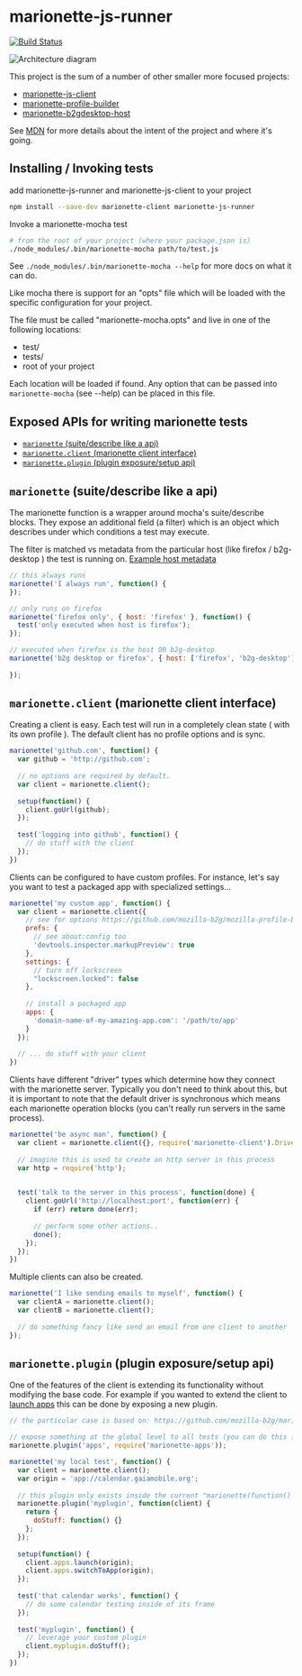 marionette-js-runner
====================


[![Build Status](https://travis-ci.org/mozilla-b2g/marionette-js-runner.png?branch=master)](https://travis-ci.org/mozilla-b2g/marionette-js-runner)

![Architecture diagram](http://i.imgur.com/VseTpDF.png)

This project is the sum of a number of other smaller more focused projects:
  - [marionette-js-client](https://github.com/mozilla-b2g/marionette_js_client)
  - [marionette-profile-builder](https://github.com/mozilla-b2g/marionette-profile-builder)
  - [marionette-b2gdesktop-host](https://github.com/mozilla-b2g/marionette-b2gdesktop-host)

See [MDN](https://developer.mozilla.org/en-US/docs/Marionette/Marionette_JavaScript_Tools)
for more details about the intent of the project and where it's going.

## Installing / Invoking tests


add marionette-js-runner and marionette-js-client to your project

```sh
npm install --save-dev marionette-client marionette-js-runner
```

Invoke a marionette-mocha test

```sh
# from the root of your project (where your package.json is)
./node_modules/.bin/marionette-mocha path/to/test.js
```

See `./node_modules/.bin/marionette-mocha --help` for more docs on what it can do.

Like mocha there is support for an "opts" file which will be
loaded with the specific configuration for your project.

The file must be called "marionette-mocha.opts" and live in one of the
following locations:

- test/
- tests/
- root of your project

Each location will be loaded if found. Any option that can be
passed into `marionette-mocha` (see --help) can be placed in this file.

## Exposed APIs for writing marionette tests

- [`marionette` (suite/describe like a api)](#marionette-suitedescribe-like-a-api)
- [`marionette.client` (marionette client interface)](#marionetteclient-marionette-client-interface)
- [`marionette.plugin` (plugin exposure/setup api)](#marionetteplugin-plugin-exposuresetup-api)

## `marionette` (suite/describe like a api)

The marionette function is a wrapper around mocha's suite/describe blocks.
They expose an additional field (a filter) which is an object which describes under which 
conditions a test may execute. 

The filter is matched vs metadata from the particular host (like firefox / b2g-desktop ) the test is running on.
[Example host metadata](https://github.com/mozilla-b2g/marionette-b2gdesktop-host/blob/105552c46f0e384627bce19b242f2de94e06c633/index.js#L33)

```js
// this always runs
marionette('I always run', function() {
});

// only runs on firefox
marionette('firefox only', { host: 'firefox' }, function() {
  test('only executed when host is firefox');
});

// executed when firefox is the host OR b2g-desktop
marionette('b2g desktop or firefox', { host: ['firefox', 'b2g-desktop'] }, function() {
  
});
```

## `marionette.client` (marionette client interface)

Creating a client is easy. Each test will run in a completely clean state ( with its own profile ).
The default client has no profile options and is sync.

```js
marionette('github.com', function() {
  var github = 'http://github.com';
  
  // no options are required by default.
  var client = marionette.client();
  
  setup(function() {
    client.goUrl(github);
  });
  
  test('logging into github', function() {
    // do stuff with the client
  });
})
```

Clients can be configured to have custom profiles. For instance, let's say you want to test a packaged app with specialized settings...

```js
marionette('my custom app', function() {
  var client = marionette.client({
    // see for options https://github.com/mozilla-b2g/mozilla-profile-builder
    prefs: { 
      // see about:config too
      'devtools.inspector.markupPreview': true
    },
    settings: { 
      // turn off lockscreen
      "lockscreen.locked": false 
    },
    
    // install a packaged app
    apps: {
      'domain-name-of-my-amazing-app.com': '/path/to/app'      
    }
  });
  
  // ... do stuff with your client
})
```

Clients have different "driver" types which determine how they connect with the marionette server.
Typically you don't need to think about this, but it is important to note that the default driver is synchronous
which means each marionette operation blocks (you can't really run servers in the same process).

```js
marionette('be async man', function() {
  var client = marionette.client({}, require('marionette-client').Drivers.Tcp);
  
  // imagine this is used to create an http server in this process
  var http = require('http');

  
  test('talk to the server in this process', function(done) {
    client.goUrl('http://localhost:port', function(err) {
      if (err) return done(err);
      
      // perform some other actions..
      done();
    });
  });
})
```

Multiple clients can also be created.

```js
marionette('I like sending emails to myself', function() {
  var clientA = marionette.client();
  var clientB = marionette.client();
  
  // do something fancy like send an email from one client to another
});
```

## `marionette.plugin` (plugin exposure/setup api)

One of the features of the client is extending its functionality without modifying the base code.
For example if you wanted to extend the client to
[launch apps](https://github.com/mozilla-b2g/marionette-apps) this can be done by exposing a new plugin.


```js
// the particular case is based on: https://github.com/mozilla-b2g/marionette-apps

// expose something at the global level to all tests (you can do this from a helper file too)
marionette.plugin('apps', require('marionette-apps'));

marionette('my local test', function() {
  var client = marionette.client();
  var origin = 'app://calendar.gaiamobile.org';
  
  // this plugin only exists inside the current "marionette(function() { ... })" block
  marionette.plugin('myplugin', function(client) {
    return {
      doStuff: function() {}
    };
  });
  
  setup(function() {
    client.apps.launch(origin);
    client.apps.switchToApp(origin);
  });
  
  test('that calendar works', function() {
    // do some calendar testing inside of its frame
  });
  
  test('myplugin', function() {
    // leverage your custom plugin
    client.myplugin.doStuff();
  });
})

```
